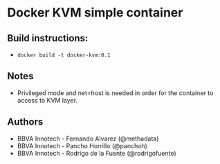 # Docker KVM simple container

## Build instructions:

* `docker build -t docker-kvm:0.1`

## Notes

* Privileged mode and net=host is needed in order for the container to access to KVM layer.

## Authors
* BBVA Innotech - Fernando Alvarez (@methadata)
* BBVA Innotech - Pancho Horrillo (@panchoh)
* BBVA Innotech - Rodrigo de la Fuente (@rodrigofuente)